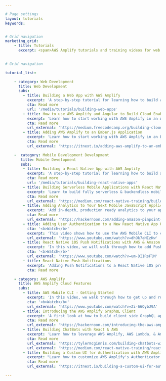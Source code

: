 ```yaml
---

# Page settings
layout: tutorials
keywords:


# Grid navigation
marketing_grid:
    - title: Tutorials
      excerpt: <span>AWS Amplify tutorials and training videos for web and mobile development. </span>

      
# Grid navigation

tutorial_list:

    - category: Web Development
      title: Web Development
      subs:
        - title: Building a Web App with AWS Amplify
          excerpt: 'A step-by-step tutorial for learning how to build a cloud-enabled React Web app with AWS Amplify.<br/><b>30 min to complete</b>'
          cta: Read more
          url: '/media/tutorials/building-web-apps'
        - title: How to use AWS Amplify and Angular to Build Cloud Enabled JavaScript Applications
          excerpt: 'Learn how to start working with AWS Amplify in an Angular app.<br/><b>5 min read</b>'
          cta: Read more
          url_external: 'https://medium.freecodecamp.org/building-cloud-enabled-javascript-applications-with-aws-amplify-angular-682547fc6477'
        - title: Adding AWS Amplify to an Ember.js Application
          excerpt: 'Learn how to start working with AWS Amplify in an Ember app.<br/><b>5 min read</b>'
          cta: Read more
          url_external: 'https://itnext.io/adding-aws-amplify-to-an-ember-js-application-72683167c476'

    -  category: Mobile Development Development
       title: Mobile Development
       subs:
        - title: Building a React Native App with AWS Amplify
          excerpt: 'A step-by-step tutorial for learning how to build a cloud-enabled mobile app with React Native and AWS Amplify.<br/><b>30 min to complete</b>'
          cta: Read more
          url: '/media/tutorials/building-react-native-apps' 
        - title: Building Serverless Mobile Applications with React Native & AWS
          excerpt: 'Learn to build fully serverless & backendless mobile applications with AWS Amplify and React Native.<br/><b>12 min read</b>'
          cta: Read more
          url_external: 'https://medium.com/react-native-training/building-serverless-mobile-applications-with-react-native-aws-740ecf719fce' 
        - title: Adding Analytics to Your Next Mobile JavaScript Application
          excerpt: 'Add in-depth, production ready analytics to your application in minutes using AWS Amplify & AWS Mobile Hub.<br/><b>6 min read</b>'
          cta: Read more
          url_external: 'https://hackernoon.com/adding-amazon-pinpoint-analytics-to-your-next-mobile-javascript-application-24ad49557a6f'
        - title: Adding User Authentication to a New React Native App Using AWS Mobile Hub & AWS Amplify
          cta: '<b>Watch</b>'
          excerpt: 'This video shows how to use the AWS Mobile CLI to configure a new React Native project with AWS Amplify and Cognito.<br/><b>16 min</b>' 
          url_external: 'https://www.youtube.com/watch?v=dhOk7aNIzKw'
        - title: React Native iOS Push Notifications with AWS & Amazon Pinpoint
          excerpt: 'In this video, we will walk through how to add Push Notifications to a React Native iOS Project using AWS Amplify, AWS Mobile Hub, and Amazon Pinpoint.<br/><b>26 min</b>'
          cta: '<b>Watch</b>'
          url_external: 'https://www.youtube.com/watch?v=um-DIIRsFlM'
        - title: React Native Push Notifications
          excerpt: 'Adding Push Notifications to a React Native iOS project using Amazon Pinpoint, AWS Amplify & AWS Mobile Hub.<br/><b>7 min read</b>'
          cta: Read more

    - category: AWS Amplify
      title: AWS Amplify Cloud Features
      subs:
        - title: AWS Mobile CLI - Getting Started
          excerpt: 'In this video, we walk through how to get up and running with the AWSMobile CLI.<br/><b>7 min</b>'
          cta: '<b>Watch</b>'
          url_external: 'https://www.youtube.com/watch?v=Zi-66QybJ9A'
        - title: Introducing the AWS Amplify GraphQL Client
          excerpt: 'A first look at how to build client side GraphQL applications using AWS Amplify.<br/><b>5 min read</b>'
          cta: Read more
          url_external: 'https://hackernoon.com/introducing-the-aws-amplify-graphql-client-8a1a1e514fde'
        - title: Building ChatBots with React & AWS
          excerpt: 'Learn how to leverage AWS Amplify, AWS Lambda, & Amazon Lex to build a functioning chatbot.<br/><b>12 min read</b>'
          cta: Read more
          url_external: 'https://tylermcginnis.com/building-chatbots-with-react-aws/'
          url_external: 'https://medium.com/react-native-training/react-native-push-notifications-with-amazon-pinpoint-ios-b2efa89ced32'
        - title: Building a Custom UI for Authentication with AWS Amplify
          excerpt: "Learn how to customize AWS Amplify's Authenticator component.<br/><b>6 min read</b>"
          cta: Read more
          url_external: 'https://itnext.io/building-a-custom-ui-for-authentication-with-aws-amplify-fa13bdbd4d1d'

---
```

